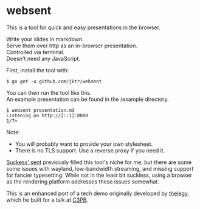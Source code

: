 # websent

This is a tool for quick and easy presentations in the browser.

Write your slides in markdown.  
Serve them over http as an in-browser presentation.  
Controlled via terminal.  
Doesn't need any JavaScript.

First, install the tool with:
```
$ go get -u github.com/jktr/websent
```

You can then run the tool like this.  
An example presentation can be found in the /example directory.
```
$ websent presentation.md
Listening on http://[::1]:8080
1/7>
```

Note:
- You will probably want to provide your own stylesheet.
- There is no TLS support. Use a reverse proxy if you need it.

[Suckess' sent](https://tools.suckless.org/sent)
previously filled this tool's niche for me, but there
are some some issues with wayland, low-bandwidth
streaming, and missing support for fancier typesetting.
While not in the least bit suckless, using a
browser as the rendering platform addresses
these issues somewhat.

This is an enhanced port of a tech demo originally
developed by [thelegy](https://github.com/thelegy), which he
built for a talk at [C3PB](https://c3pb.de/blog/lightning-talks-0x0c-keepassxc-mf70-cnc-webseiten-ohne-js.html).

